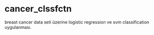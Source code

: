 # cancer_clssfctn
breast cancer data seti üzerine logistic regression ve svm classification uygulanması.
